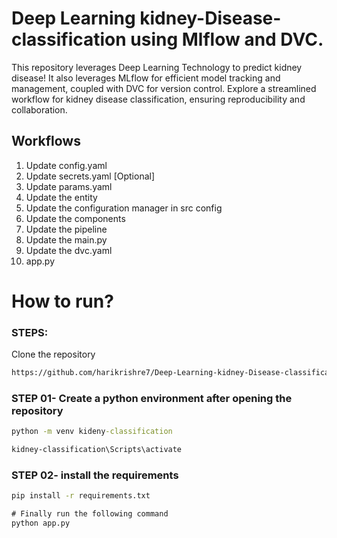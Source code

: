 # Deep Learning kidney-Disease-classification using Mlflow and DVC.
This repository leverages Deep Learning Technology to predict kidney disease! It also leverages MLflow for efficient model tracking and management, coupled with DVC for version control. Explore a streamlined workflow for kidney disease classification, ensuring reproducibility and collaboration.

## Workflows

1. Update config.yaml
2. Update secrets.yaml [Optional]
3. Update params.yaml
4. Update the entity
5. Update the configuration manager in src config
6. Update the components
7. Update the pipeline 
8. Update the main.py
9. Update the dvc.yaml
10. app.py

# How to run?
### STEPS:

Clone the repository

```bash
https://github.com/harikrishre7/Deep-Learning-kidney-Disease-classification.git
```
### STEP 01- Create a python environment after opening the repository

```cmd
python -m venv kideny-classification
```

```cmd
kidney-classification\Scripts\activate
```


### STEP 02- install the requirements
```cmd
pip install -r requirements.txt
```

```cmd
# Finally run the following command
python app.py
```

